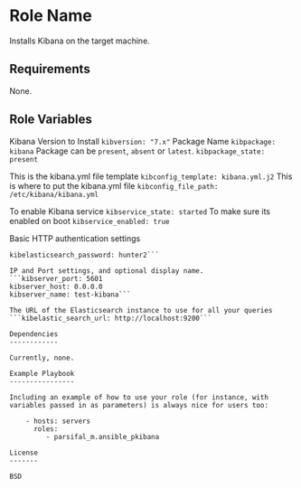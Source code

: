 Role Name
=========

Installs Kibana on the target machine.

Requirements
------------

None.

Role Variables
--------------

Kibana Version to Install
`kibversion: "7.x"`
Package Name
`kibpackage: kibana`
Package can be `present`, `absent` or `latest`.
`kibpackage_state: present`

This is the kibana.yml file template
`kibconfig_template: kibana.yml.j2`
This is where to put the kibana.yml file
`kibconfig_file_path: /etc/kibana/kibana.yml`

To enable Kibana service
`kibservice_state: started`
To make sure its enabled on boot
`kibservice_enabled: true`

Basic HTTP authentication settings
```kibelasticsearch_username: username
kibelasticsearch_password: hunter2```

IP and Port settings, and optional display name.
```kibserver_port: 5601
kibserver_host: 0.0.0.0
kibserver_name: test-kibana```

The URL of the Elasticsearch instance to use for all your queries
```kibelastic_search_url: http://localhost:9200```

Dependencies
------------

Currently, none.

Example Playbook
----------------

Including an example of how to use your role (for instance, with variables passed in as parameters) is always nice for users too:

    - hosts: servers
      roles:
         - parsifal_m.ansible_pkibana

License
-------

BSD
